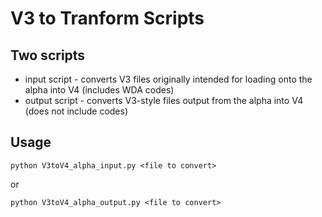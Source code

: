 
# V3 to Tranform Scripts

## Two scripts

* input script - converts V3 files originally intended for loading onto the alpha into V4 (includes WDA codes)
* output script - converts V3-style files output from the alpha into V4 (does not include codes)


## Usage

```python V3toV4_alpha_input.py <file to convert>```

or

```python V3toV4_alpha_output.py <file to convert>```
